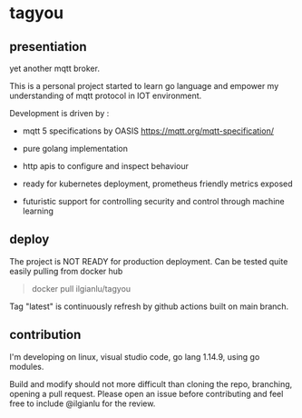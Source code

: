 # tagyou

## presentiation

yet another mqtt broker.

This is a personal project started to learn go language and empower my understanding of mqtt protocol in IOT environment.

Development is driven by :
* mqtt 5 specifications by OASIS
  https://mqtt.org/mqtt-specification/ 

* pure golang implementation

* http apis to configure and inspect behaviour

* ready for kubernetes deployment, prometheus friendly metrics exposed

* futuristic support for controlling security and control through machine learning

## deploy

The project is NOT READY for production deployment.
Can be tested quite easily pulling from docker hub

> docker pull ilgianlu/tagyou

Tag "latest" is continuously refresh by github actions built on main branch.

## contribution

I'm developing on linux, visual studio code, go lang 1.14.9, using go modules.

Build and modify should not more difficult than cloning the repo, branching, opening a pull request. Please open an issue before contributing and feel free to include @ilgianlu
for the review.
